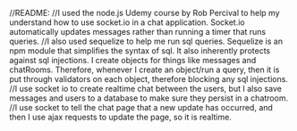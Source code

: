 //README:
//I used the node.js Udemy course by Rob Percival to help my understand how to use socket.io in a chat application. Socket.io automatically updates messages rather than running a timer that runs queries. 
//I also used sequelize to help me run sql queries. Sequelize is an npm module that simplifies the syntax of sql. It also inherently protects against sql injections. I create objects for things like messages and chatRooms. Therefore, whenever I create an object/run a query, then it is put through validators on each object, therefore blocking any sql injections.
//I use socket io to create realtime chat between the users, but I also save messages and users to a database to make sure they persist in a chatroom.
//I use socket to tell the chat page that a new update has occurred, and then I use ajax requests to update the page, so it is realtime. 